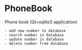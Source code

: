 # PhoneBook
Phone book (Qt+sqlite3 application)

```
- add new number to database
- search number in database
- update number in database
- delete number from database
```

